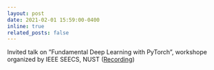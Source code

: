 ```yaml
---
layout: post
date: 2021-02-01 15:59:00-0400
inline: true
related_posts: false
---
```


Invited talk on ”Fundamental Deep Learning with PyTorch”, workshope organized by IEEE SEECS, NUST ([Recording](https://www.youtube.com/watch?v=w6BqCdB9BsY))